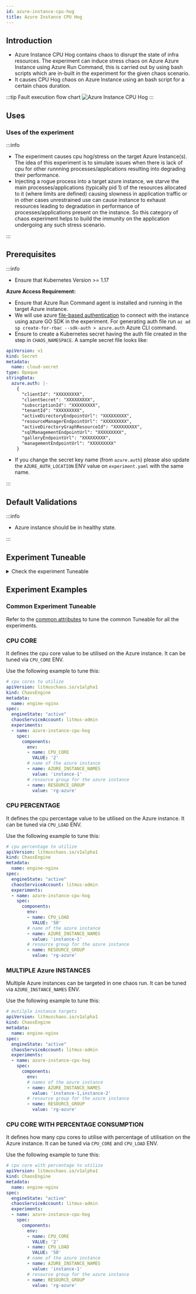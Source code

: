 ```yaml
---
id: azure-instance-cpu-hog
title: Azure Instance CPU Hog
---
```


## Introduction

- Azure Instance CPU Hog contains chaos to disrupt the state of infra resources. The experiment can induce stress chaos on Azure Azure Instance using Azure Run Command, this is carried out by using bash scripts which are in-built in the experiment for the given chaos scenario.
- It causes CPU Hog chaos on Azure Instance using an bash script for a certain chaos duration.

:::tip Fault execution flow chart
![Azure Instance CPU Hog](./static/images/azure-instance-cpu-hog.png)
:::

## Uses

### Uses of the experiment

:::info

- The experiment causes cpu hog/stress on the target Azure Instance(s). The idea of this experiment is to simulate issues when there is lack of cpu for other runnning processes/applications resulting into degrading their performance.
- Injecting a rogue process into a target azure instance, we starve the main processes/applications (typically pid 1) of the resources allocated to it (where limits are defined) causing slowness in application traffic or in other cases unrestrained use can cause instance to exhaust resources leading to degradation in performance of processes/applications present on the instance. So this category of chaos experiment helps to build the immunity on the application undergoing any such stress scenario.

:::

## Prerequisites

:::info

- Ensure that Kubernetes Version >= 1.17

**Azure Access Requirement:**

- Ensure that Azure Run Command agent is installed and running in the target Azure instance.
- We will use azure [file-based authentication](https://docs.microsoft.com/en-us/azure/developer/go/azure-sdk-authorization#use-file-based-authentication) to connect with the instance using azure GO SDK in the experiment. For generating auth file run `az ad sp create-for-rbac --sdk-auth > azure.auth` Azure CLI command.
- Ensure to create a Kubernetes secret having the auth file created in the step in `CHAOS_NAMESPACE`. A sample secret file looks like:

```yaml
apiVersion: v1
kind: Secret
metadata:
  name: cloud-secret
type: Opaque
stringData:
  azure.auth: |-
    {
      "clientId": "XXXXXXXXX",
      "clientSecret": "XXXXXXXXX",
      "subscriptionId": "XXXXXXXXX",
      "tenantId": "XXXXXXXXX",
      "activeDirectoryEndpointUrl": "XXXXXXXXX",
      "resourceManagerEndpointUrl": "XXXXXXXXX",
      "activeDirectoryGraphResourceId": "XXXXXXXXX",
      "sqlManagementEndpointUrl": "XXXXXXXXX",
      "galleryEndpointUrl": "XXXXXXXXX",
      "managementEndpointUrl": "XXXXXXXXX"
    }
```

- If you change the secret key name (from `azure.auth`) please also update the `AZURE_AUTH_LOCATION` ENV value on `experiment.yaml` with the same name.

:::

## Default Validations

:::info

- Azure instance should be in healthy state.

:::

## Experiment Tuneable

<details>
    <summary>Check the experiment Tuneable</summary>
    <h2>Mandatory Fields</h2>
    <table>
        <tr>
            <th> Variables </th>
            <th> Description </th>
            <th> Notes </th>
        </tr>
        <tr>
            <td> AZURE_INSTANCE_NAMES </td>
            <td> Names of the target Azure instances </td>
            <td> Multiple values can be provided as comma-separated string. Eg: instance-1,instance-2 </td>
        </tr>
        <tr>
            <td> RESOURCE_GROUP </td>
            <td> The Azure Resource Group name where the instances has been created </td>
            <td> All the instances must be from the same resource group </td>
        </tr>
    </table>
    <h2>Optional Fields</h2>
    <table>
        <tr>
            <th> Variables </th>
            <th> Description </th>
            <th> Notes </th>
        </tr>
        <tr>
            <td> TOTAL_CHAOS_DURATION </td>
            <td> The total time duration for chaos injection (sec) </td>
            <td> Defaults to 30s </td>
        </tr>
        <tr>
            <td> CHAOS_INTERVAL </td>
            <td> The interval (in sec) between successive chaos injection</td>
            <td> Defaults to 60s </td>
        </tr>
        <tr>
          <td> AZURE_AUTH_LOCATION </td>
          <td> Provide the name of the azure secret credentials files</td>
          <td> Defaults to <code>azure.auth</code> </td>
        </tr>
        <tr>
            <td> SCALE_SET </td>
            <td> Whether the Instance are part of ScaleSet or not. It can be either disable or enable</td>
            <td> Defaults to <code>disable</code> </td>
        </tr>
        <tr>
            <td> INSTALL_DEPENDENCIES </td>
            <td> Select to install dependencies used to run the cpu chaos. It can be either True or False</td>
            <td> Defaults to True </td>
        </tr>
        <tr>
            <td> CPU_CORE </td>
            <td> Provide the number of cpu cores to consume</td>
            <td> Defaults to 0 </td>
        </tr>
        <tr>
            <td> CPU_LOAD </td>
            <td> Provide the percentage of a single cpu core to be consumed</td>
            <td> Defaults to 100 </td>
        </tr>
        <tr>
            <td> SEQUENCE </td>
            <td> It defines sequence of chaos execution for multiple instance</td>
            <td> Default value: parallel. Supported: serial, parallel </td>
        </tr>
        <tr>
            <td> RAMP_TIME </td>
            <td> Period to wait before and after injection of chaos in sec </td>
            <td> Eg: 30 </td>
        </tr>
    </table>
</details>

## Experiment Examples

### Common Experiment Tuneable

Refer to the [common attributes](../common-Tuneable-for-all-experiments) to tune the common Tuneable for all the experiments.

### CPU CORE

It defines the cpu core value to be utilised on the Azure instance. It can be tuned via `CPU_CORE` ENV.

Use the following example to tune this:

[embedmd]:# (./static/manifests/azure-instance-cpu-hog/cpu-core.yaml yaml)
```yaml
# cpu cores to utilize
apiVersion: litmuschaos.io/v1alpha1
kind: ChaosEngine
metadata:
  name: engine-nginx
spec:
  engineState: "active"
  chaosServiceAccount: litmus-admin
  experiments:
  - name: azure-instance-cpu-hog
    spec:
      components:
        env:
        - name: CPU_CORE
          VALUE: '2'
        # name of the azure instance
        - name: AZURE_INSTANCE_NAMES
          value: 'instance-1'
        # resource group for the azure instance
        - name: RESOURCE_GROUP
          value: 'rg-azure'
```

### CPU PERCENTAGE

It defines the cpu percentage value to be utilised on the Azure instance. It can be tuned via `CPU_LOAD` ENV.

Use the following example to tune this:

[embedmd]:# (./static/manifests/azure-instance-cpu-hog/cpu-percentage.yaml yaml)
```yaml
# cpu percentage to utilize
apiVersion: litmuschaos.io/v1alpha1
kind: ChaosEngine
metadata:
  name: engine-nginx
spec:
  engineState: "active"
  chaosServiceAccount: litmus-admin
  experiments:
  - name: azure-instance-cpu-hog
    spec:
      components:
        env:
        - name: CPU_LOAD
          VALUE: '50'
        # name of the azure instance
        - name: AZURE_INSTANCE_NAMES
          value: 'instance-1'
        # resource group for the azure instance
        - name: RESOURCE_GROUP
          value: 'rg-azure'
```

### MULTIPLE Azure INSTANCES

Multiple Azure instances can be targeted in one chaos run. It can be tuned via `AZURE_INSTANCE_NAMES` ENV.

Use the following example to tune this:

[embedmd]:# (./static/manifests/azure-instance-cpu-hog/multiple-instances.yaml yaml)
```yaml
# mutilple instance targets
apiVersion: litmuschaos.io/v1alpha1
kind: ChaosEngine
metadata:
  name: engine-nginx
spec:
  engineState: "active"
  chaosServiceAccount: litmus-admin
  experiments:
  - name: azure-instance-cpu-hog
    spec:
      components:
        env:
        # names of the azure instance
        - name: AZURE_INSTANCE_NAMES
          value: 'instance-1,instance-2'
        # resource group for the azure instance
        - name: RESOURCE_GROUP
          value: 'rg-azure'
```

### CPU CORE WITH PERCENTAGE CONSUMPTION

It defines how many cpu cores to utilise with percentage of utilisation on the Azure instance. It can be tuned via `CPU_CORE` and `CPU_LOAD` ENV.

Use the following example to tune this:

[embedmd]:# (./static/manifests/azure-instance-cpu-hog/cpu-core-with-percentage.yaml yaml)
```yaml
# cpu core with percentage to utilize
apiVersion: litmuschaos.io/v1alpha1
kind: ChaosEngine
metadata:
  name: engine-nginx
spec:
  engineState: "active"
  chaosServiceAccount: litmus-admin
  experiments:
  - name: azure-instance-cpu-hog
    spec:
      components:
        env:
        - name: CPU_CORE
          VALUE: '2'
        - name: CPU_LOAD
          VALUE: '50'
        # name of the azure instance
        - name: AZURE_INSTANCE_NAMES
          value: 'instance-1'
        # resource group for the azure instance
        - name: RESOURCE_GROUP
          value: 'rg-azure'
```
